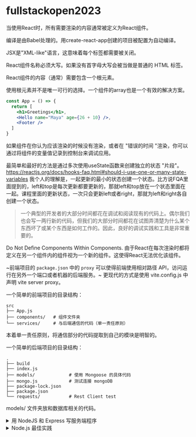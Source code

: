 # fullstackopen2023

当使用React时，所有需要渲染的内容通常被定义为React组件。

编译是由Babel处理的。用create-react-app创建的项目被配置为自动编译。

JSX是"XML-like"语言，这意味着每个标签都需要被关闭。

React组件名称必须大写。如果没有首字母大写会被当做是普通的 HTML 标签。

React组件的内容（通常）需要包含一个根元素。

使用根元素并不是唯一可行的选择。一个组件的array也是一个有效的解决方案。

```jsx
const App = () => {
  return [
    <h1>Greetings</h1>,
    <Hello name="Maya" age={26 + 10} />,
    <Footer />
  ]
}
```

如果组件在你认为应该渲染的时候没有渲染，或者在 "错误的时间 "渲染，你可以通过将组件的变量值记录到控制台来调试应用。

最简单和最好的方法是通过多次使用useState函数来创建独立的状态 "片段"。
https://reactjs.org/docs/hooks-faq.html#should-i-use-one-or-many-state-variables
我个人的理解是，一起更新的最小的状态创建一个状态。比方说FQA里面提到的，left和top是每次更新都要更新的，那就left和top放在一个状态里面在一起。课程里面的更新状态，一次只会更新left或者right，那就为left和right各自创建一个状态。

> 一个典型的开发者的大部分时间都花在调试和阅读现有的代码上。偶尔我们也会写一两行新的代码，但我们的大部分时间都花在试图弄清楚为什么某个东西坏了或某个东西是如何工作的。因此，良好的调试实践和工具是非常重要的。

Do Not Define Components Within Components.
由于React在每次渲染时都将定义在另一个组件内的组件视为一个新的组件。这使得React无法优化该组件。

~前端项目的 `package.json` 中的 `proxy` 可以使得前端使用相对路径 API，访问运行在另外一个端口或者机器的后端服务。~ 更现代的方式是使用 vite.config.js 中声明 vite server proxy。

一个简单的前端项目的目录结构：
```
src
├── App.js
├── components/   # 组件文件夹
└── services/     # 与后端通信的代码（单一责任原则）
```

本着单一责任原则，将通信部分的代码提取到自己的模块是明智的。

一个简单的后端项目的目录结构：
```
.
├── build
├── index.js
├── models/             # 使用 Mongoose 的具体代码
├── mongo.js            # 测试连接 mongoDB
├── package-lock.json
├── package.json
└── requests/           # Rest Client test
```
models/ 文件夹放和数据库相关的代码。

<details>

<summary>用 NodeJS 和 Express 写服务端程序</summary>

Part 3 用 NodeJS 和 Express 写服务端程序，用到了一些库：
```
- cors      # 启用跨源资源共享
- dotenv    # 用于读取 .env 中的秘密信息
- express   # 一个很友好的 Node 服务端开发库
- mongoose  # 连接使用 MongoDB
- morgan    # 日志打印的中间件
```

Express 是一个路由和中间件的 web 框架，一个 Express 应用就是一系列的中间件函数调用。中间件是可以用来处理 request 和 response 对象的函数。在实践中，你可以同时使用几个中间件。当你有多个中间件时，它们会按照在 Express 中被使用的顺序一个一个地被执行。中间件是一个接收三个参数的函数。

中间件函数示例：
```js
const requestLogger = (request, response, next) => {
  console.log('Method:', request.method)
  console.log('Path:  ', request.path)
  console.log('Body:  ', request.body)
  console.log('---')
  next()
}
```

Express 内置的中间件：
```js
const express = require('express')
const app = express()

app.use(express.josn())  // josn-parser
app.use(express.static('./build'))  // 服务静态文件
```

json-parser 从请求中获取原始数据，这些数据存储在 request 对象中，将其解析为一个 JavaScript 对象，并将其作为一个新的属性 body 分配给 request 对象。每当express收到一个HTTP GET请求时，它将首先检查build目录中是否包含一个与请求地址相对应的文件。如果找到了正确的文件，express将返回它。

错误作为参数被传递给 next 函数。如果 next 被调用时没有参数，那么将简单地继续执行下一个路由或中间件。如果 next 函数有参数，那么将执行 错误处理中间件。

注意错误处理中间件必须是最后一个载入的中间件！

在课程的示例代码中路由处理是 MVC 的 Controller，数据校验交给 Model 部分的代码处理。

</details>

<details>

<summary>Node.js 最佳实践</summary>

项目的目录结构进行修改后，我们最终得到以下结构。

```
├── index.js
├── app.js
├── build
│   └── ...
├── controllers
│   └── notes.js
├── models
│   └── note.js
├── package-lock.json
├── package.json
├── utils
│   ├── config.js
│   ├── logger.js
│   └── middleware.js
```

</details>
